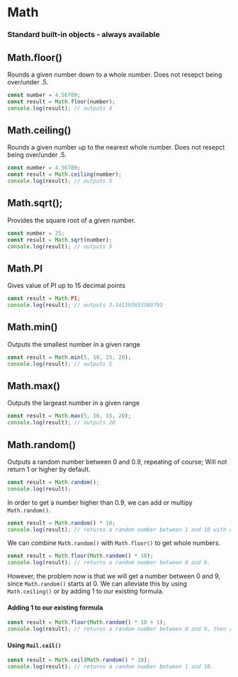 # Math

### Standard built-in objects - always available

## Math.floor()

Rounds a given number down to a whole number. Does not resepct being over/under .5.

```js
const number = 4.56789;
const result = Math.floor(number);
console.log(result); // outputs 4
```

## Math.ceiling()

Rounds a given number up to the nearest whole number. Does not resepct being over/under .5.

```js
const number = 4.56789;
const result = Math.ceiling(number);
console.log(result); // outputs 5
```

## Math.sqrt();

Provides the square root of a given number.

```js
const number = 25;
const result = Math.sqrt(number);
console.log(result); // outputs 5
```

## Math.PI

Gives value of PI up to 15 decimal points

```js
const result = Math.PI;
console.log(result); // outputs 3.141592653589793
```

## Math.min()

Outputs the smallest number in a given range

```js
const result = Math.min(5, 10, 15, 20);
console.log(result); // outputs 5
```

## Math.max()

Outputs the largeast number in a given range

```js
const result = Math.max(5, 10, 15, 20);
console.log(result); // outputs 20
```

## Math.random()

Outputs a random number between 0 and 0.9, repeating of course; Will not return 1 or higher by default.

```js
const result = Math.random();
console.log(result);
```

In order to get a number higher than 0.9, we can add or multipy `Math.random()`.

```js
const result = Math.random() * 10;
console.log(result); // returns a random number between 1 and 10 with decimal points.
```

We can combine `Math.random()` with `Math.floor()` to get whole numbers.

```js
const result = Math.floor(Math.random() * 10);
console.log(result); // returns a random number between 0 and 9.
```

However, the problem now is that we will get a number between 0 and 9, since `Math.random()` starts at 0. We can alleviate this by using `Math.ceiling()` or by adding 1 to our existing formula.

#### Adding 1 to our existing formula

```js
const result = Math.floor(Math.random() * 10 + 1);
console.log(result); // returns a random number between 0 and 9, then adds one to give us a random number between 1 and 10.
```

#### Using `Mail.ceil()`

```js
const result = Math.ceil(Math.random() * 10);
console.log(result); // returns a random number between 1 and 10.
```
